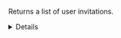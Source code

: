 ﻿Returns a list of user invitations.

<details>
<summary>Details</summary>

## Sort expressions

The following table lists the field names and directions you can use in a sort expression.

| Field          | Type        | Direction | Example                    |
|----------------|-------------|-----------|----------------------------|
| `id`           | `uuid`      | `asc`     | `?sort=asc(id)`            |
|                |             | `desc`    | `?sort=desc(id)`           |
| `emailAddress` | `string`    | `asc`     | `?sort=asc(emailAddress)`  |
|                |             | `desc`    | `?sort=desc(emailAddress)` |
| `responseTime` | `date-time` | `asc`     | `?sort=asc(responseTime)`  |
|                |             | `desc`    | `?sort=desc(responseTime)` |
| `createTime`   | `date-time` | `asc`     | `?sort=asc(createTime)`    |
|                |             | `desc`    | `?sort=desc(createTime)`   |
| `updateTime`   | `date-time` | `asc`     | `?sort=asc(updateTime)`    |
|                |             | `desc`    | `?sort=desc(updateTime)`   |

### Default sort expression

If the `sort` parameter is omitted, the default sort expression is used:

```
?sort=desc(createTime)
```

This causes results to be sorted by `createTime` in descending order (from most recent to oldest).

## Filter expressions

The following table lists the field names and operators you can use in a filter expression.

| Field            | Type               | Operator | Example                                                              |
|------------------|--------------------|----------|----------------------------------------------------------------------|
| `id`             | `uuid`             | `eq`     | `?filter=eq(id,"533d3fe3-bccc-405a-9904-4f516e892856")`              |
|                  |                    | `neq`    | `?filter=neq(id,"533d3fe3-bccc-405a-9904-4f516e892856")`             |
| `organizationId` | `uuid`             | `eq`     | `?filter=eq(organizationId,"533d3fe3-bccc-405a-9904-4f516e892856")`  |
|                  |                    | `neq`    | `?filter=neq(organizationId,"533d3fe3-bccc-405a-9904-4f516e892856")` |
| `emailAddress`   | `string`           | `eq`     | `?filter=eq(emailAddress,"john.doe@nictiz.nl")`                      |
|                  |                    | `neq`    | `?filter=neq(emailAddress,"john.doe@nictiz.nl")`                     |
|                  |                    | `has`    | `?filter=has(emailAddress,"john")`                                   |
|                  |                    | `stw`    | `?filter=stw(emailAddress,"john")`                                   |
|                  |                    | `enw`    | `?filter=enw(emailAddress,"nictiz.nl")`                              |
|                  |                    | `reg`    | `?filter=reg(emailAddress,"^[a-zA-Z0-9 ]+$")`                        |
| `status`         | `InvitationStatus` | `eq`     | `?filter=eq(status,"PENDING")`                                       |
|                  |                    | `neq`    | `?filter=neq(status,"PENDING")`                                      |
| `responseTime`   | `date-time`        | `eq`     | `?filter=eq(responseTime,"2024-03-16T14:15:30.500Z")`                |
|                  |                    | `neq`    | `?filter=neq(responseTime,"2024-03-16T14:15:30.500Z")`               |
|                  |                    | `gt`     | `?filter=gt(responseTime,"2024-03-16T14:15:30.500Z")`                |
|                  |                    | `gte`    | `?filter=gte(responseTime,"2024-03-16T14:15:30.500Z")`               |
|                  |                    | `lt`     | `?filter=lt(responseTime,"2024-03-16T14:15:30.500Z")`                |
|                  |                    | `lte`    | `?filter=lte(responseTime,"2024-03-16T14:15:30.500Z")`               |
| `createTime`     | `date-time`        | `eq`     | `?filter=eq(createTime,"2024-03-16T14:15:30.500Z")`                  |
|                  |                    | `neq`    | `?filter=neq(createTime,"2024-03-16T14:15:30.500Z")`                 |
|                  |                    | `gt`     | `?filter=gt(createTime,"2024-03-16T14:15:30.500Z")`                  |
|                  |                    | `gte`    | `?filter=gte(createTime,"2024-03-16T14:15:30.500Z")`                 |
|                  |                    | `lt`     | `?filter=lt(createTime,"2024-03-16T14:15:30.500Z")`                  |
|                  |                    | `lte`    | `?filter=lte(createTime,"2024-03-16T14:15:30.500Z")`                 |
| `updateTime`     | `date-time`        | `eq`     | `?filter=eq(updateTime,"2024-03-16T14:15:30.500Z")`                  |
|                  |                    | `neq`    | `?filter=neq(updateTime,"2024-03-16T14:15:30.500Z")`                 |
|                  |                    | `gt`     | `?filter=gt(updateTime,"2024-03-16T14:15:30.500Z")`                  |
|                  |                    | `gte`    | `?filter=gte(updateTime,"2024-03-16T14:15:30.500Z")`                 |
|                  |                    | `lt`     | `?filter=lt(updateTime,"2024-03-16T14:15:30.500Z")`                  |
|                  |                    | `lte`    | `?filter=lte(updateTime,"2024-03-16T14:15:30.500Z")`                 |

</details>